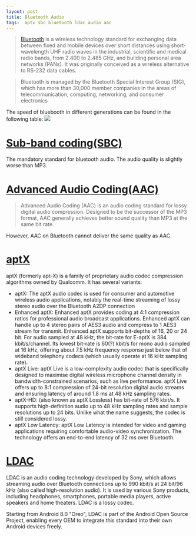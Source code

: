 ```yaml
---
layout: post
title: Bluetooth Audio
tags:  aptx sbc bluetooth ldac audio aac
---
```


> [Bluetooth](https://en.wikipedia.org/wiki/Bluetooth) is a wireless technology standard for exchanging data between fixed and mobile devices over short distances using short-wavelength UHF radio waves in the industrial, scientific and medical radio bands, from 2.400 to 2.485 GHz, and building personal area networks (PANs). It was originally conceived as a wireless alternative to RS-232 data cables.

> Bluetooth is managed by the Bluetooth Special Interest Group (SIG), which has more than 30,000 member companies in the areas of telecommunication, computing, networking, and consumer electronics

The speed of bluebooth in different generations can be found in the following table:
![](http://img.expreview.com/news/2019/05/23/BT_04.png)

# [Sub-band coding(SBC)](https://en.wikipedia.org/wiki/Sub-band_coding)

The mandatory standard for bluetooth audio. The audio quality is slightly worse than MP3.

# [Advanced Audio Coding(AAC)](https://en.wikipedia.org/wiki/Advanced_Audio_Coding)

> Advanced Audio Coding (AAC) is an audio coding standard for lossy digital audio compression. Designed to be the successor of the MP3 format, AAC generally achieves better sound quality than MP3 at the same bit rate.

However, AAC on Bluetooth cannot deliver the same quality as AAC.

# [aptX](https://en.wikipedia.org/wiki/AptX)

aptX (formerly apt-X) is a family of proprietary audio codec compression algorithms owned by Qualcomm. It has several variants:
- aptX: The aptX audio codec is used for consumer and automotive wireless audio applications, notably the real-time streaming of lossy stereo audio over the Bluetooth A2DP connection
- Enhanced aptX: Enhanced aptX provides coding at 4:1 compression ratios for professional audio broadcast applications. Enhanced aptX can handle up to 4 stereo pairs of AES3 audio and compress to 1 AES3 stream for transmit. Enhanced aptX supports bit-depths of 16, 20 or 24 bit. For audio sampled at 48 kHz, the bit-rate for E-aptX is 384 kbit/s/channel. Its lowest bit-rate is 60(?) kbit/s for mono audio sampled at 16 kHz, offering about 7.5 kHz frequency response just below that of wideband telephony codecs (which usually operate at 16 kHz sampling rate).
- aptX Live: aptX Live is a low-complexity audio codec that is specifically designed to maximise digital wireless microphone channel density in bandwidth-constrained scenarios, such as live performance. aptX Live offers up to 8:1 compression of 24-bit resolution digital audio streams and ensuring latency of around 1.8 ms at 48 kHz sampling rates.
- aptX-HD: (also known as aptX Lossless) has bit-rate of 576 kbit/s. It supports high-definition audio up to 48 kHz sampling rates and sample resolutions up to 24 bits. Unlike what the name suggests, the codec is still considered lossy.
- aptX Low Latency: aptX Low Latency is intended for video and gaming applications requiring comfortable audio-video synchronization. The technology offers an end-to-end latency of 32 ms over Bluetooth.

# [LDAC](https://en.wikipedia.org/wiki/LDAC_(codec))

LDAC is an audio coding technology developed by Sony, which allows streaming audio over Bluetooth connections up to 990 kbit/s at 24 bit/96 kHz (also called high-resolution audio). It is used by various Sony products, including headphones, smartphones, portable media players, active speakers and home theaters. LDAC is a lossy codec. 

Starting from Android 8.0 "Oreo", LDAC is part of the Android Open Source Project, enabling every OEM to integrate this standard into their own Android devices freely.
